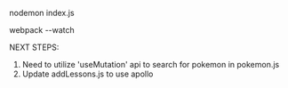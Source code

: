 nodemon index.js

webpack --watch

NEXT STEPS:
1) Need to utilize 'useMutation' api to search for pokemon in pokemon.js
2) Update addLessons.js to use apollo 
